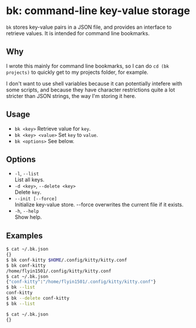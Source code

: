 # bk: command-line key-value storage

`bk` stores key-value pairs in a JSON file, and provides an interface to retrieve values. It is intended for command line bookmarks.

## Why

I wrote this mainly for command line bookmarks, so I can do `cd (bk projects)` to quickly get to my projects folder, for example.

I don't want to use shell variables because it can potentially intefere with some scripts, and because they have character restrictions quite a lot stricter than JSON strings, the way I'm storing it here.

## Usage

- `bk <key>`
    Retrieve value for `key`.
- `bk <key> <value>`
    Set `key` to `value`.
- `bk <options>`
    See below.

## Options

- `-l`, `--list`  
    List all keys.
- `-d <key>`, `--delete <key>`  
    Delete `key`.
- `--init [--force]`  
    Initialize key-value store.
    --force overwrites the current file if it exists.
- `-h`, `--help`  
    Show help.

## Examples
```sh
$ cat ~/.bk.json
{}
$ bk conf-kitty $HOME/.config/kitty/kitty.conf
$ bk conf-kitty
/home/flyin1501/.config/kitty/kitty.conf
$ cat ~/.bk.json
{"conf-kitty":"/home/flyin1501/.config/kitty/kitty.conf"}
$ bk --list
conf-kitty
$ bk --delete conf-kitty
$ bk --list

$ cat ~/.bk.json
{}
```
